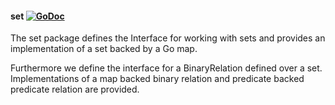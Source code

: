 #### set [![GoDoc](https://godoc.org/github.com/nlandolfi/set?status.svg)](https://godoc.org/github.com/nlandolfi/set)

The set package defines the Interface for working with sets and provides an implementation of a set backed by a Go map.

Furthermore we define the interface for a BinaryRelation defined over a set. Implementations of a map backed binary relation and predicate backed predicate relation are provided.

